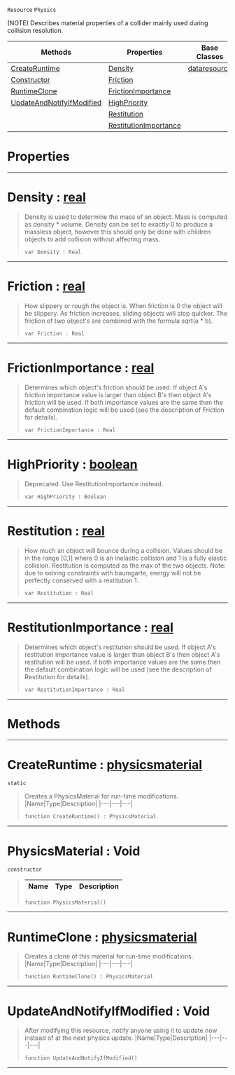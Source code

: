  `Resource` `Physics`



(NOTE) Describes material properties of a collider mainly used during collision resolution.

|Methods|Properties|Base Classes|Derived Classes|
|---|---|---|---|
|[CreateRuntime](physicsmaterial.md#createruntime-zilch-engin)|[Density](physicsmaterial.md#density-zilch-engine-docu)|[dataresource](dataresource.md)| |
|[Constructor](physicsmaterial.md#physicsmaterial-void)|[Friction](physicsmaterial.md#friction-zilch-engine-doc)| | |
|[RuntimeClone](physicsmaterial.md#runtimeclone-zilch-engine)|[FrictionImportance](physicsmaterial.md#frictionimportance-zero)| | |
|[UpdateAndNotifyIfModified](physicsmaterial.md#updateandnotifyifmodifie)|[HighPriority](physicsmaterial.md#highpriority-zilch-engine)| | |
| |[Restitution](physicsmaterial.md#restitution-zilch-engine)| | |
| |[RestitutionImportance](physicsmaterial.md#restitutionimportance-ze)| | |


 #  Properties


---  
 #  Density : [real](../nada_base_types/real.md)

> Density is used to determine the mass of an object. Mass is computed as density * volume. Density can be set to exactly 0 to produce a massless object, however this should only be done with children objects to add collision without affecting mass.
> ```TS:Nada
> var Density : Real


---  
 #  Friction : [real](../nada_base_types/real.md)

> How slippery or rough the object is. When friction is 0 the object will be slippery. As friction increases, sliding objects will stop quicker. The friction of two object's are combined with the formula sqrt(a * b).
> ```TS:Nada
> var Friction : Real


---  
 #  FrictionImportance : [real](../nada_base_types/real.md)

> Determines which object's friction should be used. If object A's friction importance value is larger than object B's then object A's friction will be used. If both importance values are the same then the default combination logic will be used (see the description of Friction for details).
> ```TS:Nada
> var FrictionImportance : Real


---  
 #  HighPriority : [boolean](../nada_base_types/boolean.md)

> Deprecated. Use RestitutionImportance instead.
> ```TS:Nada
> var HighPriority : Boolean


---  
 #  Restitution : [real](../nada_base_types/real.md)

> How much an object will bounce during a collision. Values should be in the range [0,1] where 0 is an inelastic collision and 1 is a fully elastic collision. Restitution is computed as the max of the two objects. Note: due to solving constraints with baumgarte, energy will not be perfectly conserved with a restitution 1.
> ```TS:Nada
> var Restitution : Real


---  
 #  RestitutionImportance : [real](../nada_base_types/real.md)

> Determines which object's restitution should be used. If object A's restitution importance value is larger than object B's then object A's restitution will be used. If both importance values are the same then the default combination logic will be used (see the description of Restitution for details).
> ```TS:Nada
> var RestitutionImportance : Real


---  
 #  Methods


---  
 #  CreateRuntime : [physicsmaterial](physicsmaterial.md)

 `static`

> Creates a PhysicsMaterial for run-time modifications.
> |Name|Type|Description|
> |---|---|---|
> ```TS:Nada
> function CreateRuntime() : PhysicsMaterial
> ``` 


---  
 #  PhysicsMaterial : Void

 `constructor`

> 
> |Name|Type|Description|
> |---|---|---|
> ```TS:Nada
> function PhysicsMaterial()
> ``` 


---  
 #  RuntimeClone : [physicsmaterial](physicsmaterial.md)

> Creates a clone of this material for run-time modifications.
> |Name|Type|Description|
> |---|---|---|
> ```TS:Nada
> function RuntimeClone() : PhysicsMaterial
> ``` 


---  
 #  UpdateAndNotifyIfModified : Void

> After modifying this resource, notify anyone using it to update now instead of at the next physics update.
> |Name|Type|Description|
> |---|---|---|
> ```TS:Nada
> function UpdateAndNotifyIfModified()
> ``` 


---  
 

 